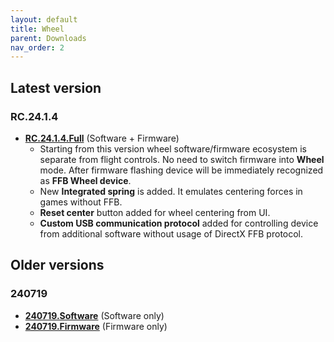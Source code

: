 ```yaml
---
layout: default
title: Wheel
parent: Downloads
nav_order: 2
---
```


## Latest version

### RC.24.1.4
- [**RC.24.1.4.Full**](../../assets/firmware/wheel-RC.24.1.4.zip) (Software + Firmware)
  - Starting from this version wheel software/firmware ecosystem is separate from flight controls. No need to switch firmware into **Wheel** mode. After firmware flashing device will be immediately recognized as **FFB Wheel device**.
  - New **Integrated spring** is added. It emulates centering forces in games without FFB.
  - **Reset center** button added for wheel centering from UI.
  - **Custom USB communication protocol** added for controlling device from additional software without usage of DirectX FFB protocol.

## Older versions

### 240719
- [**240719.Software**](../../assets/firmware/ffbeast-software-240719.zip) (Software only)
- [**240719.Firmware**](../../assets/firmware/ffbeast-firmware-240719.zip) (Firmware only)
